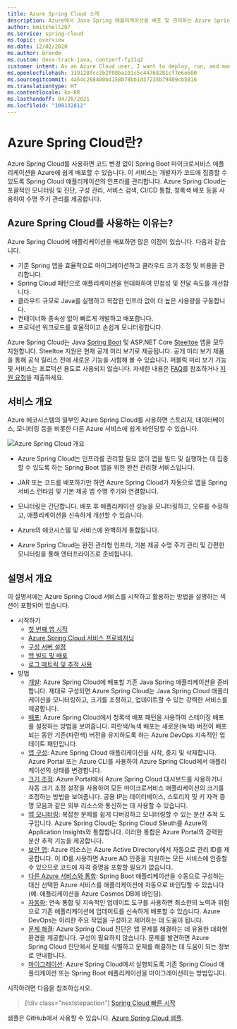 ```yaml
---
title: Azure Spring Cloud 소개
description: Azure에서 Java Spring 애플리케이션을 배포 및 관리하는 Azure Spring Cloud의 기능 및 이점을 알아봅니다.
author: bmitchell287
ms.service: spring-cloud
ms.topic: overview
ms.date: 12/02/2020
ms.author: brendm
ms.custom: devx-track-java, contperf-fy21q2
customer intent: As an Azure Cloud user, I want to deploy, run, and monitor Spring Boot microservices.
ms.openlocfilehash: 119128fcc2b2f08ba101c5c44768281cf7e6e600
ms.sourcegitcommit: 4a54c268400b4158b78bb1d37235b79409cb5816
ms.translationtype: HT
ms.contentlocale: ko-KR
ms.lasthandoff: 04/28/2021
ms.locfileid: "108132812"
---
```

# <a name="what-is-azure-spring-cloud"></a>Azure Spring Cloud란?

Azure Spring Cloud를 사용하면 코드 변경 없이 Spring Boot 마이크로서비스 애플리케이션을 Azure에 쉽게 배포할 수 있습니다.  이 서비스는 개발자가 코드에 집중할 수 있도록 Spring Cloud 애플리케이션의 인프라를 관리합니다.  Azure Spring Cloud는 포괄적인 모니터링 및 진단, 구성 관리, 서비스 검색, CI/CD 통합, 청록색 배포 등을 사용하여 수명 주기 관리를 제공합니다.

## <a name="why-use-azure-spring-cloud"></a>Azure Spring Cloud를 사용하는 이유는?

Azure Spring Cloud에 애플리케이션을 배포하면 많은 이점이 있습니다.  다음과 같습니다.
* 기존 Spring 앱을 효율적으로 마이그레이션하고 클라우드 크기 조정 및 비용을 관리합니다.
* Spring Cloud 패턴으로 애플리케이션을 현대화하여 민첩성 및 전달 속도를 개선합니다.
* 클라우드 규모로 Java를 실행하고 복잡한 인프라 없이 더 높은 사용량을 구동합니다.
* 컨테이너화 종속성 없이 빠르게 개발하고 배포합니다.
* 프로덕션 워크로드를 효율적이고 손쉽게 모니터링합니다.

Azure Spring Cloud는 Java [Spring Boot](https://spring.io/projects/spring-boot) 및 ASP.NET Core [Steeltoe](https://steeltoe.io/) 앱을 모두 지원합니다. Steeltoe 지원은 현재 공개 미리 보기로 제공됩니다. 공개 미리 보기 제품을 통해 공식 릴리스 전에 새로운 기능을 시험해 볼 수 있습니다. 퍼블릭 미리 보기 기능 및 서비스는 프로덕션 용도로 사용되지 않습니다. 자세한 내용은 [FAQ](https://azure.microsoft.com/support/faq/)를 참조하거나 [지원 요청](../azure-portal/supportability/how-to-create-azure-support-request.md)을 제출하세요.

## <a name="service-overview"></a>서비스 개요

Azure 에코시스템의 일부인 Azure Spring Cloud를 사용하면 스토리지, 데이터베이스, 모니터링 등을 비롯한 다른 Azure 서비스에 쉽게 바인딩할 수 있습니다.  

  ![Azure Spring Cloud 개요](media/spring-cloud-principles/azure-spring-cloud-overview.png)

* Azure Spring Cloud는 인프라를 관리할 필요 없이 앱을 빌드 및 실행하는 데 집중할 수 있도록 하는 Spring Boot 앱을 위한 완전 관리형 서비스입니다.

* JAR 또는 코드를 배포하기만 하면 Azure Spring Cloud가 자동으로 앱을 Spring 서비스 런타임 및 기본 제공 앱 수명 주기와 연결합니다.

* 모니터링은 간단합니다. 배포 후 애플리케이션 성능을 모니터링하고, 오류를 수정하고, 애플리케이션을 신속하게 개선할 수 있습니다. 

* Azure의 에코시스템 및 서비스에 완벽하게 통합됩니다.

* Azure Spring Cloud는 완전 관리형 인프라, 기본 제공 수명 주기 관리 및 간편한 모니터링을 통해 엔터프라이즈로 준비됩니다.

## <a name="documentation-overview"></a>설명서 개요
이 설명서에는 Azure Spring Cloud 서비스를 시작하고 활용하는 방법을 설명하는 섹션이 포함되어 있습니다.

* 시작하기
    * [첫 번째 앱 시작](./quickstart.md)
    * [Azure Spring Cloud 서비스 프로비저닝](./quickstart-provision-service-instance.md)
    * [구성 서버 설정]()
    * [앱 빌드 및 배포](./quickstart-deploy-apps.md)
    * [로그 메트릭 및 추적 사용](./quickstart-logs-metrics-tracing.md)
* 방법
    * [개발](how-to-prepare-app-deployment.md): Azure Spring Cloud에 배포할 기존 Java Spring 애플리케이션을 준비합니다. 제대로 구성되면 Azure Spring Cloud는 Java Spring Cloud 애플리케이션을 모니터링하고, 크기를 조정하고, 업데이트할 수 있는 강력한 서비스를 제공합니다.
    * [배포](./how-to-staging-environment.md): Azure Spring Cloud에서 청록색 배포 패턴을 사용하여 스테이징 배포를 설정하는 방법을 보여줍니다. 파란색/녹색 배포는 새로운(녹색) 버전이 배포되는 동안 기존(파란색) 버전을 유지하도록 하는 Azure DevOps 지속적인 업데이트 패턴입니다.
    * [앱 구성](./how-to-start-stop-delete.md):  Azure Spring Cloud 애플리케이션을 시작, 중지 및 삭제합니다. Azure Portal 또는 Azure CLI를 사용하여 Azure Spring Cloud에서 애플리케이션의 상태를 변경합니다.
    * [크기 조정](./how-to-scale-manual.md): Azure Portal에서 Azure Spring Cloud 대시보드를 사용하거나 자동 크기 조정 설정을 사용하여 모든 마이크로서비스 애플리케이션의 크기를 조정하는 방법을 보여줍니다. 공용 IP는 데이터베이스, 스토리지 및 키 자격 증명 모음과 같은 외부 리소스와 통신하는 데 사용할 수 있습니다.
    * [앱 모니터링](./how-to-distributed-tracing.md): 복잡한 문제를 쉽게 디버깅하고 모니터링할 수 있는 분산 추적 도구입니다. Azure Spring Cloud는 Spring Cloud Sleuth를 Azure의 Application Insights와 통합합니다. 이러한 통합은 Azure Portal의 강력한 분산 추적 기능을 제공합니다.
    * [보안 앱](./how-to-enable-system-assigned-managed-identity.md): Azure 리소스는 Azure Active Directory에서 자동으로 관리 ID를 제공합니다. 이 ID를 사용하면 Azure AD 인증을 지원하는 모든 서비스에 인증할 수 있으므로 코드에 자격 증명을 포함할 필요가 없습니다.
    * [다른 Azure 서비스와 통합](./how-to-bind-cosmos.md): Spring Boot 애플리케이션을 수동으로 구성하는 대신 선택한 Azure 서비스를 애플리케이션에 자동으로 바인딩할 수 있습니다(예: 애플리케이션을 Azure Cosmos DB에 바인딩).
    * [자동화](./how-to-cicd.md): 연속 통합 및 지속적인 업데이트 도구를 사용하면 최소한의 노력과 위험으로 기존 애플리케이션에 업데이트를 신속하게 배포할 수 있습니다. Azure DevOps는 이러한 주요 작업을 구성하고 제어하는 데 도움이 됩니다. 
    * [문제 해결](./how-to-self-diagnose-solve.md): Azure Spring Cloud 진단은 앱 문제를 해결하는 데 유용한 대화형 환경을 제공합니다. 구성이 필요하지 않습니다. 문제를 발견하면 Azure Spring Cloud 진단에서 문제를 식별하고 문제를 해결하는 데 도움이 되는 정보로 안내합니다.
    * [마이그레이션](/azure/developer/java/migration/migrate-spring-boot-to-azure-spring-cloud): Azure Spring Cloud에서 실행되도록 기존 Spring Cloud 애플리케이션 또는 Spring Boot 애플리케이션을 마이그레이션하는 방법입니다.

 시작하려면 다음을 참조하십시오.

> [!div class="nextstepaction"]
> [Spring Cloud 빠른 시작](./quickstart.md)

샘플은 GitHub에서 사용할 수 있습니다. [Azure Spring Cloud 샘플](https://github.com/Azure-Samples/Azure-Spring-Cloud-Samples/tree/master/).